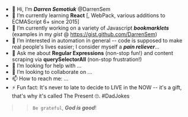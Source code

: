 <!-- My GITHUB (not just gist!) - README.md in root of DarrenSem - DarrenSem -->
- 👋 Hi, I’m ___Darren Semotiuk___ @DarrenSem
- 🌱 I’m currently learning __React__ [, WebPack, various additions to ECMAScript 6+ since 2015]
- 🔭 I’m currently working on a variety of Javascript ___bookmarklets___ (examples in my _gist_ @ https://gist.github.com/DarrenSem)
- 👀 I’m interested in automation in general -- code is supposed to make real people's lives easier; I consider myself a ___pain reliever___...
- 💬 Ask me about __Regular Expressions__ (non-stop fun!) and content scraping via __querySelectorAll__ (non-stop frustration!)
- 🤔 I’m looking for help with ...
- 👯 I’m looking to collaborate on ...
- 📫 How to reach me: ...
- ⚡ Fun fact: It's never to late to decide to LIVE in the NOW -- it's a gift, that's why it's called The Present 🙄. #DadJokes
> > `Be grateful`, ___God is good___!

<!---
**DarrenSem/DarrenSem** is a ✨ _special_ ✨ repository because its `README.md` (this file) appears on your GitHub profile.
You can click the Preview link to take a look at your changes.
--->
